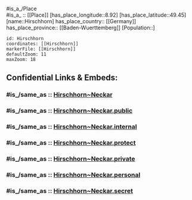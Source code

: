 ﻿---
confidential: public
isDeleted: false
location:
- 49.45
- 8.92
mapmarker: city
mapzoom:
- 7
- 12
SpocWebEntityId: 30955
tags:
- geo/City
type: City
---

#is_a_/Place  
#is_a_ :: [[Place]] 
[has_place_longitude::8.92] 
[has_place_latitude::49.45] 
[name::Hirschhorn] 
has_place_country:: [[Germany]]  
has_place_province:: [[Baden-Wuerttemberg]] 
[Population::] 



```leaflet
id: Hirschhorn
coordinates: [[Hirschhorn]] 
markerFile: [[Hirschhorn]] 
defaultZoom: 11 
maxZoom: 18
```


## Confidential Links & Embeds: 

### #is_/same_as :: [Hirschhorn~Neckar](/_Standards/Earth/Continent/Europe/Europe~Central/Germany/Germany~West/Hessen/counties~Hessen/Bergstraße/cities~Bergstraße/Hirschhorn~Neckar.md) 

### #is_/same_as :: [Hirschhorn~Neckar.public](/_public/Earth/Continent/Europe/Europe~Central/Germany/Germany~West/Hessen/counties~Hessen/Bergstraße/cities~Bergstraße/Hirschhorn~Neckar.public.md) 

### #is_/same_as :: [Hirschhorn~Neckar.internal](/_internal/Earth/Continent/Europe/Europe~Central/Germany/Germany~West/Hessen/counties~Hessen/Bergstraße/cities~Bergstraße/Hirschhorn~Neckar.internal.md) 

### #is_/same_as :: [Hirschhorn~Neckar.protect](/_protect/Earth/Continent/Europe/Europe~Central/Germany/Germany~West/Hessen/counties~Hessen/Bergstraße/cities~Bergstraße/Hirschhorn~Neckar.protect.md) 

### #is_/same_as :: [Hirschhorn~Neckar.private](/_private/Earth/Continent/Europe/Europe~Central/Germany/Germany~West/Hessen/counties~Hessen/Bergstraße/cities~Bergstraße/Hirschhorn~Neckar.private.md) 

### #is_/same_as :: [Hirschhorn~Neckar.personal](/_personal/Earth/Continent/Europe/Europe~Central/Germany/Germany~West/Hessen/counties~Hessen/Bergstraße/cities~Bergstraße/Hirschhorn~Neckar.personal.md) 

### #is_/same_as :: [Hirschhorn~Neckar.secret](/_secret/Earth/Continent/Europe/Europe~Central/Germany/Germany~West/Hessen/counties~Hessen/Bergstraße/cities~Bergstraße/Hirschhorn~Neckar.secret.md)

